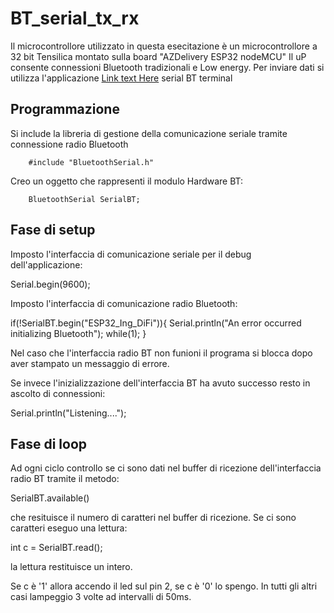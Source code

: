 # BT_serial_tx_rx

Il microcontrollore utilizzato in questa esecitazione è un microcontrollore a 32 bit Tensilica montato sulla board "AZDelivery ESP32 nodeMCU" 
Il uP consente connessioni Bluetooth tradizionali e Low energy.
Per inviare dati si utilizza l'applicazione [Link text Here](https://play.google.com/store/apps/details?id=de.kai_morich.serial_bluetooth_terminal&gl=US)
serial BT terminal

## Programmazione 

Si include la libreria di gestione della comunicazione seriale tramite connessione radio Bluetooth
        
        #include "BluetoothSerial.h"
    
Creo un oggetto che rappresenti il modulo Hardware BT:
        
        BluetoothSerial SerialBT;
        
 ## Fase di setup
        
Imposto l'interfaccia di comunicazione seriale per il debug dell'applicazione:

Serial.begin(9600);

Imposto l'interfaccia di comunicazione radio Bluetooth:
  
  if(!SerialBT.begin("ESP32_Ing_DiFi")){
    Serial.println("An error occurred initializing Bluetooth");
    while(1);
  }

Nel caso che l'interfaccia radio BT non funioni il programa si blocca dopo aver stampato un messaggio di errore.

Se invece l'inizializzazione dell'interfaccia BT ha avuto successo resto in ascolto di connessioni:

Serial.println("Listening....");


## Fase di loop 

Ad ogni ciclo controllo se ci sono dati nel buffer di ricezione dell'interfaccia radio BT tramite il metodo:

SerialBT.available()

che resituisce il numero di caratteri nel buffer di ricezione. Se ci sono caratteri eseguo una lettura:

int c = SerialBT.read();

la lettura restituisce un intero.

Se c è '1' allora accendo il led sul pin 2, se c è '0' lo spengo. In tutti gli altri casi lampeggio 3 volte ad intervalli di 50ms.


